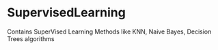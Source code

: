 # SupervisedLearning
Contains SuperVised Learning Methods like KNN, Naive Bayes, Decision Trees algorithms
